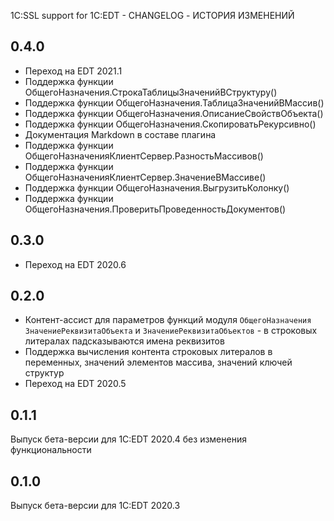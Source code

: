 1C:SSL support for 1C:EDT - CHANGELOG - ИСТОРИЯ ИЗМЕНЕНИЙ

## 0.4.0

* Переход на EDT 2021.1
* Поддержка функции ОбщегоНазначения.СтрокаТаблицыЗначенийВСтруктуру()
* Поддержка функции ОбщегоНазначения.ТаблицаЗначенийВМассив()
* Поддержка функции ОбщегоНазначения.ОписаниеСвойствОбъекта()
* Поддержка функции ОбщегоНазначения.СкопироватьРекурсивно()
* Документация Markdown в составе плагина
* Поддержка функции ОбщегоНазначенияКлиентСервер.РазностьМассивов()
* Поддержка функции ОбщегоНазначенияКлиентСервер.ЗначениеВМассиве()
* Поддержка функции ОбщегоНазначения.ВыгрузитьКолонку()
* Поддержка функции ОбщегоНазначения.ПроверитьПроведенностьДокументов()

## 0.3.0

* Переход на EDT 2020.6

## 0.2.0

* Контент-ассист для параметров функций модуля `ОбщегоНазначения` `ЗначениеРеквизитаОбъекта` и `ЗначениеРеквизитаОбъектов` - в строковых литералах падсказываются имена реквизитов
* Поддержка вычисления контента строковых литералов в переменных, значений элементов массива, значений ключей структур
* Переход на EDT 2020.5

## 0.1.1

Выпуск бета-версии для 1C:EDT 2020.4 без изменения функциональности

## 0.1.0

Выпуск бета-версии для 1C:EDT 2020.3
